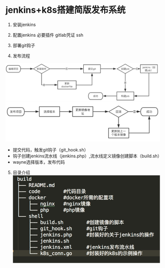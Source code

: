 # jenkins+k8s搭建简版发布系统

1. 安装jenkins

2. 配置jenkins
    必要插件
    gitlab凭证
    ssh

3. 部署git钩子

4. 发布流程

![代码提交流程](/build/shell/code_pub.png "代码提交流程")
![代码发布流程](/build/shell/k8s_pub.png "代码发布流程")

- 提交代码，触发git钩子（git_hook.sh）
- 钩子创建jenkins流水线（jenkins.php）,流水线定义镜像创建脚本（build.sh）
- wayne选择版本，发布代码

5. 目录介绍
![目录说明](/build/shell/path.png "目录说明")
